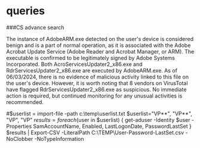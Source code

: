 # queries

###CS advance search

The instance of AdobeARM.exe detected on the user's device is considered benign and is a part of normal operation, as it is associated with the Adobe Acrobat Update Service (Adobe Reader and Acrobat Manager, or ARM). The executable is confirmed to be legitimately signed by Adobe Systems Incorporated. Both AcroServicesUpdater2_x86.exe and RdrServicesUpdater2_x86.exe are executed by AdobeARM.exe. As of 06/03/2024, there is no evidence of malicious activity linked to this file on the user's device. However, it is worth noting that 8 vendors on VirusTotal have flagged RdrServicesUpdater2_x86.exe as suspicious. No immediate action is required, but continued monitoring for any unusual activities is recommended.



#$userlist = import-file -path c:\temp\userlist.txt
$userlist="VP**", "VP**", "VP", "VP"
$results = foreach ($user in $userlist) { get-aduser -Identity $user -Properties SamAccountName, Enabled, LastLogonDate, PasswordLastSet }
$results | Export-CSV -LiteralPath C:\TEMP\User-Password-LastSet.csv -NoClobber -NoTypeInformation
